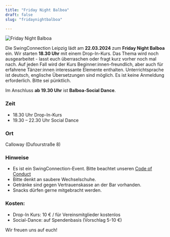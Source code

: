 ```yaml
---
title: "Friday Night Balboa"
draft: false
slug: "fridaynightbalboa"

---
```


![Friday Night Balboa](../slider_friday_night_balboa_3_2024.png)

Die SwingConnection Leipzig lädt am **22.03.2024** zum **Friday Night Balboa** ein. Wir starten **18.30 Uhr** mit einem Drop-In-Kurs. Das Thema wird noch ausgearbeitet - lasst euch überraschen oder fragt kurz vorher noch mal nach. Auf jeden Fall wird der Kurs Beginner:innen-freundlich, aber auch für erfahrene Tänzer:innen interessante Elemente enthalten. Unterrichtsprache ist deutsch, englische Übersetzungen sind möglich. Es ist keine Anmeldung erforderlich. Bitte sei pünktlich.  

Im Anschluss **ab 19.30 Uhr** ist **Balboa-Social Dance**.

### Zeit
- 18.30 Uhr Drop-In-Kurs 
- 19.30 – 22.30 Uhr Social Dance

### Ort
Calloway (Dufourstraße 8)

### Hinweise
- Es ist ein SwingConnection-Event. Bitte beachtet unseren [Code of Conduct](https://drive.google.com/file/d/1YkaUGv2HEB9FJ01FnjdeniP-5yl-rAqF/)
- Bitte denkt an saubere Wechselschuhe.  
- Getränke sind gegen Vertrauenskasse an der Bar vorhanden.  
- Snacks dürfen gerne mitgebracht werden.  

### Kosten:
- Drop-In Kurs: 10 € / für Vereinsmitglieder kostenlos
- Social-Dance: auf Spendenbasis (Vorschlag 5-10 €)

Wir freuen uns auf euch! 
